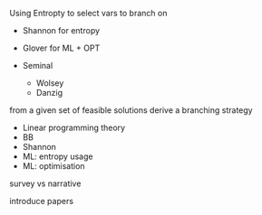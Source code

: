 Using Entropty to select vars to branch on

- Shannon for entropy
- Glover for ML + OPT

- Seminal
  - Wolsey
  - Danzig

from a given set of feasible solutions derive a branching strategy
- Linear programming theory
- BB
- Shannon
- ML: entropy usage
- ML: optimisation

survey vs narrative

introduce papers 
